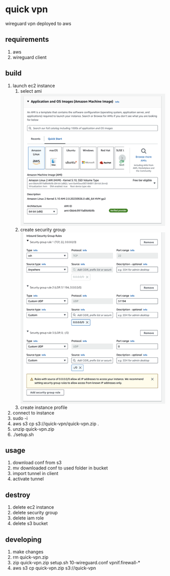 # quick vpn
wireguard vpn deployed to aws

## requirements
1. aws
2. wireguard client

## build 
1. launch ec2 instance
   1. select ami
   ![Alt text](/img/ami.png?raw=true)
   2. create security group
   ![Alt text](/img/security_group.png?raw=true)
   3. create instance profile
2. connect to instance
3. sudo -i
4. aws s3 cp s3://quick-vpn/quick-vpn.zip .
5. unzip quick-vpn.zip
6. ./setup.sh

## usage 
1. download conf from s3
2. mv downloaded conf to used folder in bucket
3. import tunnel in client
4. activate tunnel

## destroy
1. delete ec2 instance 
2. delete security group
3. delete iam role
4. delete s3 bucket

## developing
1. make changes
2. rm quick-vpn.zip
3. zip quick-vpn.zip setup.sh 10-wireguard.conf vpnif.firewall-*
4. aws s3 cp quick-vpn.zip s3://quick-vpn